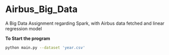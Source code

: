 # Airbus_Big_Data
A Big Data Assignment regarding Spark, with Airbus data fetched and linear regression model  


**To Start the program**

```bash
python main.py --dataset 'year.csv'
```
